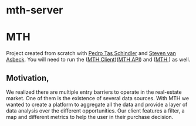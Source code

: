 # mth-server

# MTH
Project created from scratch with [Pedro Tas Schindler]( https://github.com/ps3611) and [Steven van Asbeck]( https://github.com/stevenspyramid).
You will need to run the ([MTH Client]( https://github.com/alvaroha1/mth-client))([MTH API]( https://github.com/alvaroha1/mth-api)) and ([MTH ]( https://github.com/alvaroha1/mth-server)) as well.

## Motivation,
We realized there are multiple entry barriers to operate in the real-estate market. One of them is the existence of several data sources.
With MTH we wanted to create a platform to aggregate all the data and provide a layer of data analysis over the different opportunities.
Our client features a filter, a map and different metrics to help the user in their purchase decision.
